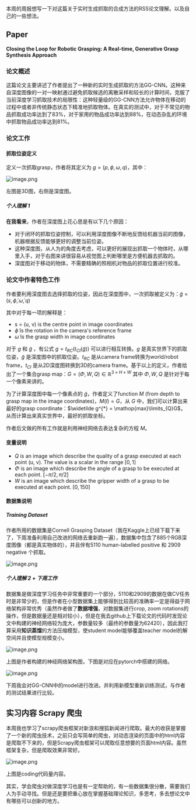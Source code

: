 本周的周报想写一下对这篇关于实时生成抓取的合成方法的RSS论文理解。以及自己的一些想法。

## Paper

**Closing the Loop for Robotic Grasping: A Real-time, Generative Grasp Synthesis Approach**

### 论文概述

这篇论文主要讲述了作者提出了一种新的实时生成抓取的方法GG-CNN。这种来自深度图像的一对一映射通过避免抓取候选的离散采样和较长的计算时间，克服了当前深度学习抓取技术的局限性：这种轻量级的GG-CNN方法允许物体在移动的过程中或者非传统静态状态下精准地抓取物体。在真实的测试中，对于不常见的物品抓取成功率达到了83%，对于家用的物品成功率达到88%，在动态杂乱的环境中抓取物品成功率达到81%。

### 论文工作

#### 抓取位姿定义

定义一次抓取grasp，作者将其定义为 $g =(p, \phi, \omega, q)$，其中：

![image.png](assets/image-20210905171215-nw9smf6.png)

左图是3D图，右侧是深度图。

##### 个人理解 1

**在我看来**，作者在深度图上花心思是有以下几个原因：

* 对于闭环的抓取位姿控制，可以利用深度图像不断地反馈给机器当前的图像，机器根据反馈能够更好的调整当前位姿。
* 这种深度图，从人为的角度去考虑，可以更好的展现出抓取一个物体时，从哪里入手，对于右图来讲很容易从视觉图上判断哪里是方便机器去抓取的。
* 深度图对于移动的物体，不需要精确的照相机对物品的抓取位置进行校准。

### 论文中作者特色工作

作者要利用深度图去选择抓取的位姿，因此在深度图中，一次抓取被定义为：$\widetilde g=(s, \widetilde \phi, \widetilde \omega, q)$

其中对于每一项的解释是：

* s = (u, v) is the centre point in image coordinates
* $\widetilde \phi$ is the rotation in the camera's reference frame
* $\widetilde \omega$ is the grasp width in image coordinates

对于 $g$ 和 $\widetilde g$ ，有公式 $g=t_{RC}(t_{CI}(\widetilde g))$ 可以进行相互转换。$g$ 是真实世界下的抓取位姿，$\widetilde g$ 是深度图中的抓取位姿。$t_{RC}$ 是从camera frame转换为world/robot frame，$t_{CI}$ 是从2D深度图转换到3D的camera frame。基于以上的定义，作者给出了一个集合grasp map：$G = (\Phi, W, Q) \in \mathbb{R}^{3 \times H \times W}$ 其中 $\Phi, W, Q$ 是针对于每一个像素来讲的。

为了计算深度图中每一个像素点的 $\widetilde g$，作者定义了function $M$ (from depth to grasp map in the image coordinates)，$M(I) = G$，从 $G$ 中，我们可以计算出来最好的grasp coordinate：$\widetilde g^{*} = \mathop{max}\limits_{Q}G$，从而计算出来真实世界中，最好的抓取坐标。

作者后文做的所有工作就是利用神经网络去表达复杂的方程 $M$。

#### 变量说明

* $Q$ is an image which describe the quality of a grasp executed at each point (u, v). The value is a scalar in  the range $[0, 1]$
* $\Phi$ is an image which describe the angle of a grasp to be executed at each point. $[-\pi/2, \pi/2]$
* $W$ is an image which describe the gripper width of a grasp to be executed at each point. $[0, 150]$

#### 数据集说明

##### Training Dataset

作者所用的数据集是Cornell Grasping Dataset（我在Kaggle上已经下载下来了，下周准备利用自己改进的网络去重新跑一遍），数据集中包含了885个RGB深度图像（都是真实物体的），并且伴有5110 human-labelled positive 和 2909 negative 个抓取。

![image.png](assets/image-20210906003505-53f5n03.png)

##### 个人理解 2 + 下周工作

数据集是做深度学习任务中非常重要的一个部分，5110和2909的数据在做CV任务时是非常少的，但是作者在小型数据集上能够得到比较高的准确率一定是得益于网络架构非常优秀（虽然作者做了**数据增强**，对数据集进行crop, zoom rotations的操作，但是数据量还是相对较小），但是在我去github上下载论文的代码时发现论文中构建的神经网络较为庞大，参数量较多（最终的参数量为62420），因此我打算采用**知识蒸馏**的方法压缩模型，使student model能够覆盖teacher model的解空间并且使模型规模变小。

![image.png](assets/image-20210906005147-dkfhd3q.png)

上图是作者构建的神经网络架构图，下图是对应在pytorch中搭建的网络。

![image.png](assets/image-20210906005547-l43o0f1.png)

下周我会对GG-CNN中的model进行改进。并利用新模型重新训练测试，与作者的测试结果进行比较。

## 实习内容 Scrapy 爬虫

本周我也学习了scrapy爬虫框架对新浪和搜狐新闻进行爬取。最大的收获是掌握了一个新的爬虫技术，之前只会写简单的爬虫，对动态渲染的页面中的html内容是爬取不下来的，但是Scrapy爬虫框架可以爬取任意想要的页面html内容。虽然框架复杂，但是爬取效果非常好。

![image.png](assets/image-20210906010509-ltlfnhc.png)

上图是coding代码量内容。

其实，学会爬虫对做深度学习也是有一定帮助的，有一些数据集很分散，需要我们人为手动寻找。但是还是要把重心放在掌握基础理论知识，多思考，多去想论文中有哪些可以创新的地方。